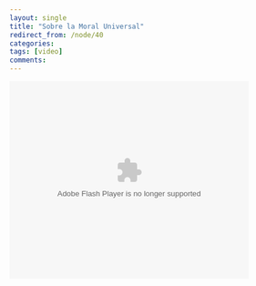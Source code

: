 ```yaml
---
layout: single
title: "Sobre la Moral Universal"
redirect_from: /node/40
categories:
tags: [video]
comments: 
---
```

<object width="420" height="347"><param name="movie" value="http://dotsub.com/static/players/portalplayer.swf?plugins=dotsub&amp;uuid=bda8b283-118a-4c15-954c-7a6d31b62fef&amp;type=video&amp;lang=spa"><param name="allowFullScreen" value="true"><param name="allowscriptaccess" value="always"><embed src="http://dotsub.com/static/players/portalplayer.swf?plugins=dotsub&amp;uuid=bda8b283-118a-4c15-954c-7a6d31b62fef&amp;type=video&amp;lang=spa" type="application/x-shockwave-flash" allowscriptaccess="always" allowfullscreen="true" width="420" height="347"></object>
